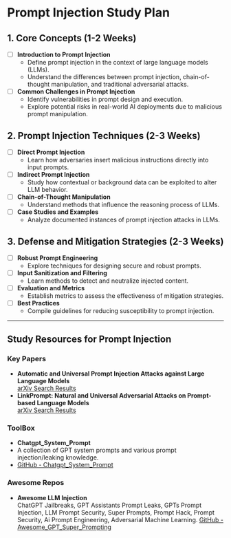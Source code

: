 # Prompt Injection Study Plan

## 1. Core Concepts (1-2 Weeks)
- [ ] **Introduction to Prompt Injection**
  - Define prompt injection in the context of large language models (LLMs).
  - Understand the differences between prompt injection, chain-of-thought manipulation, and traditional adversarial attacks.
- [ ] **Common Challenges in Prompt Injection**
  - Identify vulnerabilities in prompt design and execution.
  - Explore potential risks in real-world AI deployments due to malicious prompt manipulation.

## 2. Prompt Injection Techniques (2-3 Weeks)
- [ ] **Direct Prompt Injection**
  - Learn how adversaries insert malicious instructions directly into input prompts.
- [ ] **Indirect Prompt Injection**
  - Study how contextual or background data can be exploited to alter LLM behavior.
- [ ] **Chain-of-Thought Manipulation**
  - Understand methods that influence the reasoning process of LLMs.
- [ ] **Case Studies and Examples**
  - Analyze documented instances of prompt injection attacks in LLMs.

## 3. Defense and Mitigation Strategies (2-3 Weeks)
- [ ] **Robust Prompt Engineering**
  - Explore techniques for designing secure and robust prompts.
- [ ] **Input Sanitization and Filtering**
  - Learn methods to detect and neutralize injected content.
- [ ] **Evaluation and Metrics**
  - Establish metrics to assess the effectiveness of mitigation strategies.
- [ ] **Best Practices**
  - Compile guidelines for reducing susceptibility to prompt injection.

---

## Study Resources for Prompt Injection

### Key Papers
- **Automatic and Universal Prompt Injection Attacks against Large Language Models**  
  [arXiv Search Results](https://arxiv.org/abs/2403.04957)
- **LinkPrompt: Natural and Universal Adversarial Attacks on Prompt-based Language Models**  
  [arXiv Search Results](https://arxiv.org/abs/2403.16432)

### ToolBox
- **Chatgpt_System_Prompt**  
- A collection of GPT system prompts and various prompt injection/leaking knowledge.
- [GitHub - Chatgpt_System_Prompt](https://github.com/LouisShark/chatgpt_system_prompt)  



### Awesome Repos
- **Awesome LLM Injection**  
  ChatGPT Jailbreaks, GPT Assistants Prompt Leaks, GPTs Prompt Injection, LLM Prompt Security, Super Prompts, Prompt Hack, Prompt Security, Ai Prompt Engineering, Adversarial Machine Learning.
  [GitHub - Awesome_GPT_Super_Prompting](https://github.com/CyberAlbSecOP/Awesome_GPT_Super_Prompting)
